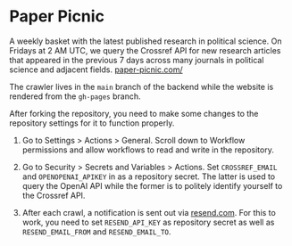 # Paper Picnic

A weekly basket with the latest published research in political science. On Fridays at 2 AM UTC, we query the Crossref API for new research articles that appeared in the previous 7 days across many journals in political science and adjacent fields. [paper-picnic.com/](https://paper-picnic.com/)

The crawler lives in the `main` branch of the backend while the website is rendered from the `gh-pages` branch.

After forking the repository, you need to make some changes to the repository settings for it to function properly.

1. Go to Settings > Actions > General. Scroll down to Workflow permissions and allow workflows to read and write in the repository.

2. Go to Security > Secrets and Variables > Actions. Set `CROSSREF_EMAIL` and `OPENOPENAI_APIKEY` in as a repository secret.  The latter is used to query the OpenAI API while the former is to politely identify yourself to the Crossref API.

3. After each crawl, a notification is sent out via [resend.com](https://resend.com). For this to work, you need to set `RESEND_API_KEY` as repository secret as well as `RESEND_EMAIL_FROM` and `RESEND_EMAIL_TO`.